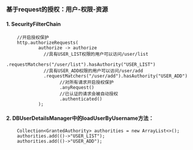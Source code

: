 ### 基于request的授权：用户-权限-资源
#### 1. SecurityFilterChain
```
    //开启授权保护
    http.authorizeRequests(
            authorize -> authorize
              //具有USER_LIST权限的用户可以访问/user/list
                    .requestMatchers("/user/list").hasAuthority("USER_LIST")
              //具有USER_ADD权限的用户可以访问/user/add
              .requestMatchers("/user/add").hasAuthority("USER_ADD")
                    //对所有请求开启授权保护
                    .anyRequest()
                    //已认证的请求会被自动授权
                    .authenticated()
            );
```

#### 2. DBUserDetailsManager中的loadUserByUsername方法：

```
    Collection<GrantedAuthority> authorities = new ArrayList<>();
    authorities.add(()->"USER_LIST");
    authorities.add(()->"USER_ADD");
```
